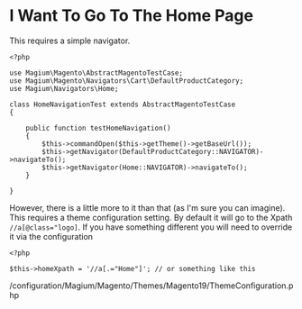 # I Want To Go To The Home Page

 This requires a simple navigator.

```
<?php

use Magium\Magento\AbstractMagentoTestCase;
use Magium\Magento\Navigators\Cart\DefaultProductCategory;
use Magium\Navigators\Home;

class HomeNavigationTest extends AbstractMagentoTestCase
{

    public function testHomeNavigation()
    {
        $this->commandOpen($this->getTheme()->getBaseUrl());
        $this->getNavigator(DefaultProductCategory::NAVIGATOR)->navigateTo();
        $this->getNavigator(Home::NAVIGATOR)->navigateTo();
    }

}
```

However, there is a little more to it than that (as I'm sure you can imagine).  This requires a theme configuration setting.  By default it will go to the Xpath `//a[@class="logo]`.  If you have something different you will need to override it via the configuration

```
<?php

$this->homeXpath = '//a[.="Home"]'; // or something like this
```
/configuration/Magium/Magento/Themes/Magento19/ThemeConfiguration.php